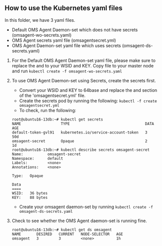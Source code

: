 ## How to use the Kubernetes yaml files

In this folder, we have 3 yaml files. 
- Default OMS Agent Daemon-set which does not have secrets (omsagent-wo-secrets.yaml)
- OMS Agent secrets yaml file (omsagentsecret.yml) 
- OMS Agent Daemon-set yaml file which uses secrets (omsagent-ds-secrets.yaml)

1. For the Default OMS Agent Daemon-set yaml file, please make sure to replace the <WSID> and <KEY> to your WSID and KEY. 
Copy file to your master node and run ``` kubectl create -f omsagent-wo-secrets.yaml ```

2. To use OMS Agent Daemon-set using Secrets, create the secrets first. 

   - Convert your WSID and KEY to 64base and replace the <WSID> and <KEY> section of the 'omsagentsecret.yml' file. 
   - Create the secrets pod by running the following: 
   	``` kubectl -f create omsagentsecret.yml ```
   - To check, run the following: 

   ``` 
   root@ubuntu16-13db:~# kubectl get secrets
   NAME                  TYPE                                  DATA      AGE
   default-token-gvl91   kubernetes.io/service-account-token   3         50d
   omsagent-secret       Opaque                                2         1d
   root@ubuntu16-13db:~# kubectl describe secrets omsagent-secret
   Name:           omsagent-secret
   Namespace:      default
   Labels:         <none>
   Annotations:    <none>

   Type:   Opaque

   Data
   ====
   WSID:   36 bytes
   KEY:    88 bytes 
   ```
   - Create your omsagent daemon-set by running ``` kubectl create -f omsagent-ds-secrets.yaml ```

3. Check to see whether the OMS Agent daemon-set is running fine. 
   ``` 
   root@ubuntu16-13db:~# kubectl get ds omsagent
   NAME       DESIRED   CURRENT   NODE-SELECTOR   AGE
   omsagent   3         3         <none>          1h
   ```
